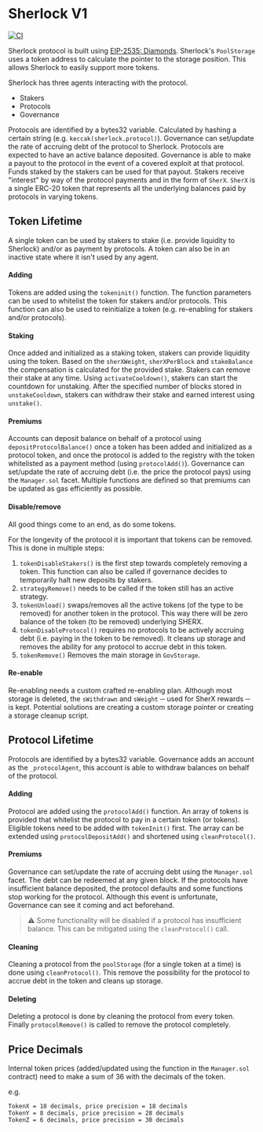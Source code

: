 # Sherlock V1

[![CI](https://github.com/sherlock-protocol/sherlock-v1-core/actions/workflows/CI.yml/badge.svg)](https://github.com/sherlock-protocol/sherlock-v1-core/actions/workflows/CI.yml)

Sherlock protocol is built using [EIP-2535: Diamonds](https://eips.ethereum.org/EIPS/eip-2535). Sherlock's `PoolStorage` uses a token address to calculate the pointer to the storage position. This allows Sherlock to easily support more tokens.

Sherlock has three agents interacting with the protocol.

- Stakers
- Protocols
- Governance

Protocols are identified by a bytes32 variable. Calculated by hashing a certain string (e.g. `keccak(sherlock.protocol)`). Governance can set/update the rate of accruing debt of the protocol to Sherlock. Protocols are expected to have an active balance deposited. Governance is able to make a payout to the protocol in the event of a covered exploit at that protocol. Funds staked by the stakers can be used for that payout. Stakers receive "interest" by way of the protocol payments and in the form of `SherX`. `SherX` is a single ERC-20 token that represents all the underlying balances paid by protocols in varying tokens.

## Token Lifetime

A single token can be used by stakers to stake (i.e. provide liquidity to Sherlock) and/or as payment by protocols. A token can also be in an inactive state where it isn't used by any agent.

#### Adding

Tokens are added using the `tokeninit()` function. The function parameters can be used to whitelist the token for stakers and/or protocols. This function can also be used to reinitialize a token (e.g. re-enabling for stakers and/or protocols).

#### Staking

Once added and initialized as a staking token, stakers can provide liquidity using the token. Based on the `sherXWeight`, `sherXPerBlock` and `stakeBalance` the compensation is calculated for the provided stake. Stakers can remove their stake at any time. Using `activateCooldown()`, stakers can start the countdown for unstaking. After the specified number of blocks stored in `unstakeCooldown`, stakers can withdraw their stake and earned interest using `unstake()`.

#### Premiums

Accounts can deposit balance on behalf of a protocol using `depositProtocolBalance()` once a token has been added and initialized as a protocol token, and once the protocol is added to the registry with the token whitelisted as a payment method (using `protocolAdd()`). Governance can set/update the rate of accruing debt (i.e. the price the protocol pays) using the `Manager.sol` facet. Multiple functions are defined so that premiums can be updated as gas efficiently as possible.

#### Disable/remove

All good things come to an end, as do some tokens.

For the longevity of the protocol it is important that tokens can be removed. This is done in multiple steps:

1. `tokenDisableStakers()` is the first step towards completely removing a token. This function can also be called if governance decides to temporarily halt new deposits by stakers.
1. `strategyRemove()` needs to be called if the token still has an active strategy.
1. `tokenUnload()` swaps/removes all the active tokens (of the type to be removed) for another token in the protocol. This way there will be zero balance of the token (to be removed) underlying SHERX.
1. `tokenDisableProtocol()` requires no protocols to be actively accruing debt (i.e. paying in the token to be removed). It cleans up storage and removes the ability for any protocol to accrue debt in this token.
1. `tokenRemove()` Removes the main storage in `GovStorage`.

#### Re-enable

Re-enabling needs a custom crafted re-enabling plan. Although most storage is deleted, the `sWithdrawn` and `sWeight` ─ used for SherX rewards ─ is kept. Potential solutions are creating a custom storage pointer or creating a storage cleanup script.

## Protocol Lifetime

Protocols are identified by a bytes32 variable. Governance adds an account as the `_protocolAgent`, this account is able to withdraw balances on behalf of the protocol.

#### Adding

Protocol are added using the `protocolAdd()` function. An array of tokens is provided that whitelist the protocol to pay in a certain token (or tokens). Eligible tokens need to be added with `tokenInit()` first. The array can be extended using `protocolDepositAdd()` and shortened using `cleanProtocol()`.

#### Premiums

Governance can set/update the rate of accruing debt using the `Manager.sol` facet. The debt can be redeemed at any given block. If the protocols have insufficient balance deposited, the protocol defaults and some functions stop working for the protocol. Although this event is unfortunate, Governance can see it coming and act beforehand.

> :warning: Some functionality will be disabled if a protocol has insufficient balance. This can be mitigated using the `cleanProtocol()` call.

#### Cleaning

Cleaning a protocol from the `poolStorage` (for a single token at a time) is done using `cleanProtocol()`. This remove the possibility for the protocol to accrue debt in the token and cleans up storage.

#### Deleting

Deleting a protocol is done by cleaning the protocol from every token. Finally `protocolRemove()` is called to remove the protocol completely.

## Price Decimals

Internal token prices (added/updated using the function in the `Manager.sol` contract) need to make a sum of 36 with the decimals of the token.

e.g.

```
TokenX = 18 decimals, price precision = 18 decimals
TokenY = 8 decimals, price precision = 28 decimals
TokenZ = 6 decimals, price precision = 30 decimals
```
